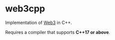 # web3cpp

Implementation of [Web3](https://web3js.readthedocs.io) in C++.

Requires a compiler that supports **C++17 or above**.
